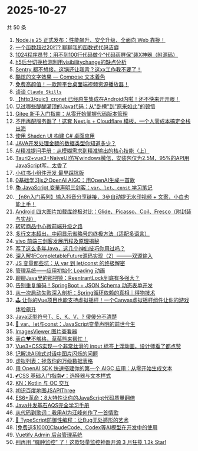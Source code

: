 # 2025-10-27

共 50 条

<!-- BEGIN JUEJIN -->
<!-- 最后更新时间 2025-10-27 06:23:53 +0800 -->
1. [Node.js 25 正式发布：性能飙升、安全升级、全面向 Web 靠拢！](https://juejin.cn/post/7564243641860423718)
1. [一个函数超过20行? 聊聊我的函数式代码洁癖](https://juejin.cn/post/7563950984255438898)
1. [1024程序员节：用不到100行代码做个“代码雨屏保”装X神器（附源码）](https://juejin.cn/post/7564597313466122266)
1. [h5后台切换检测利用visibilitychange的缺点分析](https://juejin.cn/post/7564681385294921737)
1. [Sentry 都不想接，这锅还让我背？这xx工作我不要了！](https://juejin.cn/post/7563928374277750793)
1. [酷炫的文字效果 — Compose 文本着色](https://juejin.cn/post/7563910479007105024)
1. [免费高颜值！一款跨平台桌面端视频资源播放器！](https://juejin.cn/post/7564251703794794535)
1. [谈谈 `Claude Skills`](https://juejin.cn/post/7564328941835714560)
1. [【http3/quic】cronet 已经原生集成在Android内啦！还不快来开开眼！](https://juejin.cn/post/7564327887218819082)
1. [见过哪些醍醐灌顶的Java代码：从"卧槽"到"原来如此"的顿悟](https://juejin.cn/post/7563858353883775015)
1. [Gitee 新手入门指南：从零开始掌握代码版本管理](https://juejin.cn/post/7564295240229191715)
1. [不用再配服务器了！这套 Next.js + Cloudflare 模板，一个人零成本搞定全栈出海](https://juejin.cn/post/7564921269491580943)
1. [使用 Shadcn UI 构建 C# 桌面应用](https://juejin.cn/post/7564307224287297576)
1. [JAVA开发处理金额的数据类型你知道多少？](https://juejin.cn/post/7564327887218786314)
1. [AI精准提问手册：从模糊需求到精准输出的核心技能（上）](https://juejin.cn/post/7564351324860612623)
1. [Tauri2+vue3+NaiveUI仿写windows微信，安装包仅为2.5M，95%的API用JavaScript写，太香了](https://juejin.cn/post/7564540677469028393)
1. [小红书小组件开发 最早踩坑版](https://juejin.cn/post/7564540677478301759)
1. [0基础学习js之OpenAI AIGC：用OpenAI生成一首歌](https://juejin.cn/post/7564307224287871016)
1. [📚 JavaScript 变量声明三剑客：`var`、`let`、`const` 学习笔记](https://juejin.cn/post/7564596524477218816)
1. [【n8n入门系列】输入抖音分享链接，3步自动提无水印视频 + 文案，小白也能上手！](https://juejin.cn/post/7564354270847123456)
1. [Android 四大图片加载库终极对比：Glide、Picasso、Coil、Fresco（附封装与实战）](https://juejin.cn/post/7564540677478072383)
1. [转转商品中心微前端升级之路](https://juejin.cn/post/7564380339567476779)
1. [多行文本超出，中间显示省略号的终极方法（适配多语言）](https://juejin.cn/post/7564051354244595731)
1. [vivo 前端三剑客发展历程及原理揭秘](https://juejin.cn/post/7563950984255340594)
1. [写了这么多年Java，这几个神仙技巧你用过吗？](https://juejin.cn/post/7564597313467318298)
1. [深入解析CompletableFuture源码实现（2）———双源输入](https://juejin.cn/post/7563914017632092202)
1. [JS 变量那些坑：从 var 到 let/const 的终极解密](https://juejin.cn/post/7564589641258893312)
1. [管理系统——应用初始化 Loading 动画](https://juejin.cn/post/7564723611265990665)
1. [聊聊Java里的那把锁：ReentrantLock到底有多强大？](https://juejin.cn/post/7564328941835370496)
1. [告别重复编码！SpringBoot + JSON Schema 动态表单开发](https://juejin.cn/post/7564251703794417703)
1. [从一次启动失败深入剖析：Spring循环依赖的真相｜得物技术](https://juejin.cn/post/7563981206675030043)
1. [🕹️ 让你的Vue项目也能支持虚拟摇杆！一个Canvas虚拟摇杆组件让你的游戏体验飙升](https://juejin.cn/post/7564323671176626219)
1. [Java泛型符号T、E、K、V、? 傻傻分不清楚](https://juejin.cn/post/7564295240229896227)
1. [ 🌟 var、let与const：JavaScript变量声明的前世今生](https://juejin.cn/post/7564694383000109094)
1. [ImagesViewer 图片查看器](https://juejin.cn/post/7564417792457801755)
1. [表白❤不够格，草莓熊来帮忙！](https://juejin.cn/post/7564417792456900635)
1. [Vue3+CSS实现一个非常丝滑的 input 标签上浮动画，设计师看了都点赞](https://juejin.cn/post/7564371685141086248)
1. [记解决AI流式对话中图片闪烁的问题](https://juejin.cn/post/7564370991453077555)
1. [虚拟列表：拯救你的万级数据表格](https://juejin.cn/post/7564351324860301327)
1. [用 OpenAI SDK 快速搭建你的第一个 AIGC 应用：从零开始生成文本](https://juejin.cn/post/7564230484127105063)
1. [💕CSS 基础入门指南💕：选择器与文本样式](https://juejin.cn/post/7564716291447226406)
1. [KN：Kotlin 与 OC 交互](https://juejin.cn/post/7564664542865768499)
1. [初识百度地图JSAPIThree](https://juejin.cn/post/7564614473962307593)
1. [ES6+革命：8大特性让你的JavaScript代码质量翻倍](https://juejin.cn/post/7564540677468815401)
1. [Java并发基石AQS完全学习手册](https://juejin.cn/post/7564371685140054056)
1. [从代码到歌词：我用AI为汪峰创作了一首情歌](https://juejin.cn/post/7564282361249480713)
1. [🧩 TypeScript防御性编程：让Bug无处遁形的艺术  ](https://juejin.cn/post/7563882393520062516)
1. [[免费送$1000]ClaudeCode、Codex等AI模型在开发中的使用](https://juejin.cn/post/7564625134587019315)
1. [Vuetify Admin 后台管理系统](https://juejin.cn/post/7564304007763951668)
1. [别再用 “臃肿监控” 了！这款轻量监控神器开源 3 月狂揽 1.3k Star!](https://juejin.cn/post/7564235452456419369)
<!-- END JUEJIN -->
